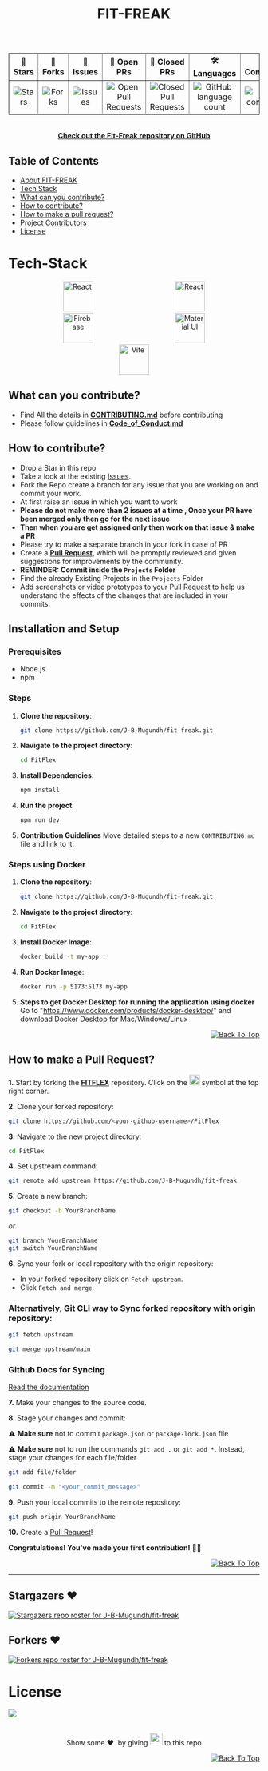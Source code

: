 # <p align="center">FIT-FREAK</p>

<div align="center">
    <br>
   <!-- Table for GitHub Repo Stats -->
    <table align="center" border="1" cellpadding="10" cellspacing="0">
        <thead align="center">
            <tr>
                <td><b>🌟 Stars</b></td>
                <td><b>🍴 Forks</b></td>
                <td><b>🐛 Issues</b></td>
                <td><b>🔔 Open PRs</b></td>
                <td><b>🔕 Closed PRs</b></td>
                <td><b>🛠️ Languages</b></td>
                <td><b>🌐 Contributors</b></td>
            </tr>
        </thead>
        <tbody align="center">
            <tr>
                <td><img alt="Stars" src="https://img.shields.io/github/stars/J-B-Mugundh/fit-freak?style=flat&logo=github"/></td>
                <td><img alt="Forks" src="https://img.shields.io/github/forks/J-B-Mugundh/fit-freak?style=flat&logo=github"/></td>
                <td><img alt="Issues" src="https://img.shields.io/github/issues/J-B-Mugundh/fit-freak?style=flat&logo=github"/></td>
                <td><img alt="Open Pull Requests" src="https://img.shields.io/github/issues-pr/J-B-Mugundh/fit-freak?style=flat&logo=github"/></td>
                <td><img alt="Closed Pull Requests" src="https://img.shields.io/github/issues-pr-closed/J-B-Mugundh/fit-freak?style=flat&color=critical&logo=github"/></td>
                <td><img alt="GitHub language count" src="https://img.shields.io/github/languages/count/J-B-Mugundh/fit-freak?style=flat&color=critical&logo=github"/></td>
                <td><img alt="GitHub contributors" src="https://img.shields.io/github/contributors/J-B-Mugundh/fit-freak?color=2b9348"/></td>
            </tr>
        </tbody>
    </table>
    
<br>
  <!-- Repository link -->
    <a href="https://github.com/J-B-Mugundh/fit-freak" target="_blank">
        <strong>Check out the Fit-Freak repository on GitHub</strong>
    </a>
</div>


<div>
  <h2>Table of Contents</h2>
  <ul>
    <li><a href="#about-fitflex">About FIT-FREAK</a></li>
    <li><a href="#tech-stack">Tech Stack</a></li>
    <li><a href="#what-can-you-contribute">What can you contribute?</a></li>
    <li><a href="#how-to-contribute">How to contribute?</a></li>
    <li><a href="#how-to-make-a-pull-request">How to make a pull request?</a></li>
    <li><a href="#project-contributors">Project Contributors</a></li>
    <li><a href="#license">License</a></li>
</ul>
  

# Tech-Stack

<p align="center">
   <img src="https://cdn.jsdelivr.net/gh/devicons/devicon/icons/html5/html5-original.svg" alt="React" width="60" height="60" style="margin: 0 80px;" /> 
  <img src="https://cdn.jsdelivr.net/gh/devicons/devicon/icons/react/react-original.svg" alt="React" width="60" height="60" style="margin: 0 80px;" /> 
  <img src="https://cdn.jsdelivr.net/gh/devicons/devicon/icons/firebase/firebase-plain.svg" alt="Firebase" width="60" height="60" style="margin: 0 80px;" /> 
  <img src="https://cdn.jsdelivr.net/gh/devicons/devicon/icons/materialui/materialui-original.svg" alt="Material UI" width="60" height="60" style="margin: 0 80px;" />
  <img src="https://vitejs.dev/logo.svg" alt="Vite" width="60" height="60" style="margin: 0 80px;" />
</p>





<h2 id="what-can-you-contribute">What can you contribute?</h2>

- Find All the details in [**CONTRIBUTING.md**](https://github.com/J-B-Mugundh/fit-freak/blob/main/CONTRIBUTING.md) before contributing
- Please follow guidelines in [**Code_of_Conduct.md**](https://github.com/J-B-Mugundh/fit-freak/blob/main/CODE_OF_CONDUCT.md)

<h2 id="how-to-contribute">How to contribute?</h2>

- Drop a Star in this repo
- Take a look at the existing [Issues](https://github.com/J-B-Mugundh/fit-freak/issues).
- Fork the Repo create a branch for any issue that you are working on and commit your work.
- At first raise an issue in which you want to work
- **Please do not make more than 2 issues at a time , Once your PR have been merged only then go for the next issue**
- **Then when you are get assigned only then work on that issue & make a PR**
- Please try to make a separate branch in your fork in case of PR
- Create a [**Pull Request**](https://github.com/J-B-Mugundh/fit-freak/pulls), which will be promptly reviewed and given suggestions for improvements by the community.
- **REMINDER: Commit inside **the `Projects`** Folder**
- Find the already Existing Projects in the `Projects` Folder
- Add screenshots or video prototypes to your Pull Request to help us understand the effects of the changes that are included in your commits.

<h2> Installation and Setup</h2>

<h3> Prerequisites</h3>

- Node.js
- npm

<h3> Steps</h3>

1. **Clone the repository**:
   ```bash
   git clone https://github.com/J-B-Mugundh/fit-freak.git
   ```
2. **Navigate to the project directory**:
    ```bash
   cd FitFlex
   ```
  
3. **Install Dependencies**:
    ```bash
   npm install
   ```
4. **Run the project**:
   ```bash
   npm run dev
   ```
5. **Contribution Guidelines**
Move detailed steps to a new `CONTRIBUTING.md` file and link to it:

<h3> Steps using Docker</h3>

1. **Clone the repository**:
   ```bash
   git clone https://github.com/J-B-Mugundh/fit-freak.git
   ```
2. **Navigate to the project directory**:
    ```bash
   cd FitFlex
   ```
  
3. **Install Docker Image**:
    ```bash
   docker build -t my-app .
   ```
4. **Run Docker Image**:
   ```bash
   docker run -p 5173:5173 my-app
   ```
5. **Steps to get Docker Desktop for running the application using docker**
    Go to "https://www.docker.com/products/docker-desktop/" and download Docker Desktop for Mac/Windows/Linux
  

<p align="right"><a href="#top"><img src="https://img.shields.io/badge/Move%20to%20top-Blue?style=plastic" alt="Back To Top"></a></p>

<h2 id="how-to-make-a-pull-request">How to make a Pull Request?</h2>


**1.** Start by forking the [**FITFLEX**](https://github.com/J-B-Mugundh/fit-freak) repository. Click on the <a href="https://github.com/J-B-Mugundh/fit-freak/fork"><img src="https://i.imgur.com/G4z1kEe.png" height="21" width="21"></a> symbol at the top right corner.

**2.** Clone your forked repository:

```bash
git clone https://github.com/<your-github-username>/FitFlex
```

**3.** Navigate to the new project directory:

```bash
cd FitFlex
```

**4.** Set upstream command:

```bash
git remote add upstream https://github.com/J-B-Mugundh/fit-freak
```

**5.** Create a new branch:

```bash
git checkout -b YourBranchName
```

<i>or</i>

```bash
git branch YourBranchName
git switch YourBranchName
```

**6.** Sync your fork or local repository with the origin repository:

- In your forked repository click on `Fetch upstream`.
- Click `Fetch and merge`.

<h3> Alternatively, Git CLI way to Sync forked repository with origin repository:</h3>

```bash
git fetch upstream
```

```bash
git merge upstream/main
```

<h3 id="github-docs-syncing">Github Docs for Syncing</h3>
<a href="https://docs.github.com/en/github/collaborating-with-pull-requests/addressing-merge-conflicts/resolving-a-merge-conflict-on-github">Read the documentation</a>

**7.** Make your changes to the source code.

**8.** Stage your changes and commit:

⚠️ **Make sure** not to commit `package.json` or `package-lock.json` file

⚠️ **Make sure** not to run the commands `git add .` or `git add *`. Instead, stage your changes for each file/folder

```bash
git add file/folder
```

```bash
git commit -m "<your_commit_message>"
```

**9.** Push your local commits to the remote repository:

```bash
git push origin YourBranchName
```

**10.** Create a [Pull Request](https://help.github.com/en/github/collaborating-with-issues-and-pull-requests/creating-a-pull-request)!

**Congratulations! You've made your first contribution!** 🙌🏼

<p align="right"><a href="#top"><img src="https://img.shields.io/badge/Move%20to%20top-Blue?style=plastic" alt="Back To Top"></a></p>

---
## Stargazers ❤️

<div align='left'>

[![Stargazers repo roster for J-B-Mugundh/fit-freak](https://reporoster.com/stars/J-B-Mugundh/fit-freak)](https://github.com/J-B-Mugundh/fit-freak/stargazers)

</div>

## Forkers ❤️

[![Forkers repo roster for J-B-Mugundh/fit-freak](https://reporoster.com/forks/J-B-Mugundh/fit-freak)](https://github.com/J-B-Mugundh/fit-freak/network/members)
 
# License

<img src = "https://img.shields.io/badge/License-MIT-blue.svg?style=for-the-badge">

<div align="center">
</br>
<p align = "center">
Show some ❤️&nbsp; by giving <img src="https://imgur.com/o7ncZFp.jpg" height=25px width=25px> to this repo
</p>

<p align="right"><a href="#top"><img src="https://img.shields.io/badge/Move%20to%20top-Blue?style=plastic" alt="Back To Top"></a></p>

